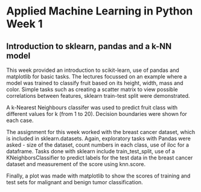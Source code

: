 # Applied Machine Learning in Python Week 1

## Introduction to sklearn, pandas and a k-NN model


This week provided an introduction to scikit-learn, use of pandas and matplotlib for basic tasks.
The lectures focussed on an example where a model was trained to classify fruit based on its height, width, mass and color.
Simple tasks such as creating a scatter matrix to view possible correlations between features, sklearn train-test split were demonstrated. 

A k-Nearest Neighbours classifer was used to predict fruit class with different values for k (from 1 to 20).
Decision boundaries were shown for each case.

The assignment for this week worked with the breast cancer dataset, which is included in sklearn.datasets.
Again, exploratory tasks with Pandas were asked - size of the dataset, count numbers in each class, use of iloc for a dataframe. Tasks done with sklearn include train_test_split, use of a KNeighborsClassifier to predict labels for the test data in the breast cancer dataset and measurement of the score using knn.score.

Finally, a plot was made with matplotlib to show the scores of training and test sets for malignant and benign tumor classification.

